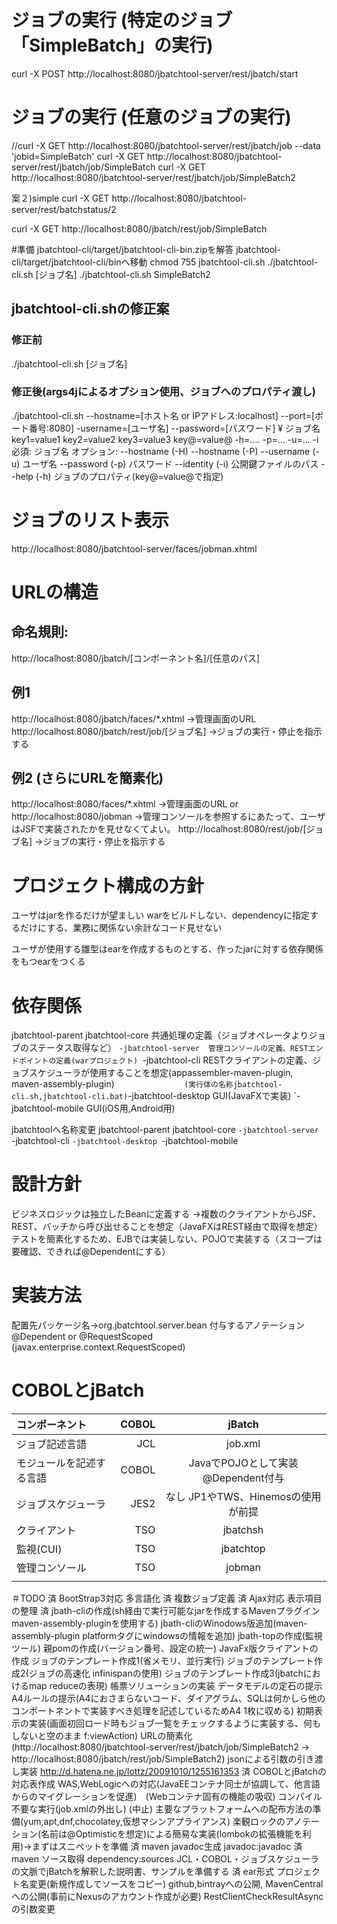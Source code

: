 # ジョブの実行 (特定のジョブ「SimpleBatch」の実行)
curl -X POST http://localhost:8080/jbatchtool-server/rest/jbatch/start

# ジョブの実行 (任意のジョブの実行)
//curl -X GET http://localhost:8080/jbatchtool-server/rest/jbatch/job --data 'jobid=SimpleBatch'
curl -X GET http://localhost:8080/jbatchtool-server/rest/jbatch/job/SimpleBatch
curl -X GET http://localhost:8080/jbatchtool-server/rest/jbatch/job/SimpleBatch2

案２)simple
curl -X GET http://localhost:8080/jbatchtool-server/rest/batchstatus/2

curl -X GET http://localhost:8080/jbatch/rest/job/SimpleBatch

#準備
jbatchtool-cli/target/jbatchtool-cli-bin.zipを解答
jbatchtool-cli/target/jbatchtool-cli/binへ移動
chmod 755 jbatchtool-cli.sh
 ./jbatchtool-cli.sh  [ジョブ名]
 ./jbatchtool-cli.sh  SimpleBatch2

## jbatchtool-cli.shの修正案
### 修正前
./jbatchtool-cli.sh  [ジョブ名]
### 修正後(args4jによるオプション使用、ジョブへのプロパティ渡し)
./jbatchtool-cli.sh  --hostname=[ホスト名 or IPアドレス:localhost] --port=[ポート番号:8080] -username=[ユーザ名] --password=[パスワード] ¥
                 ジョブ名 key1=value1 key2=value2 key3=value3  key@=value@
                 -h=.... -p=... -u=... -i 
                 必須:
                 ジョブ名
                 オプション:
                 --hostname (-H) 
                 --hostname (-P) 
                 --username (-u) ユーザ名
                 --password (-p) パスワード
                 --identity (-i) 公開鍵ファイルのパス
                 --help (-h)
                 ジョブのプロパティ(key@=value@で指定)

# ジョブのリスト表示
http://localhost:8080/jbatchtool-server/faces/jobman.xhtml

# URLの構造
## 命名規則:
http://localhost:8080/jbatch/[コンポーネント名]/[任意のパス]

## 例1
http://localhost:8080/jbatch/faces/*.xhtml ->管理画面のURL
http://localhost:8080/jbatch/rest/job/[ジョブ名] ->ジョブの実行・停止を指示する

## 例2 (さらにURLを簡素化)
http://localhost:8080/faces/*.xhtml ->管理画面のURL
 or http://localhost:8080/jobman ->管理コンソールを参照するにあたって、ユーザはJSFで実装されたかを見せなくてよい。
http://localhost:8080/rest/job/[ジョブ名] ->ジョブの実行・停止を指示する

# プロジェクト構成の方針
ユーザはjarを作るだけが望ましい
warをビルドしない、dependencyに指定するだけにする、業務に関係ない余計なコード見せない

ユーザが使用する雛型はearを作成するものとする、作ったjarに対する依存関係をもつearをつくる

# 依存関係
jbatchtool-parent
jbatchtool-core        共通処理の定義（ジョブオペレータよりジョブのステータス取得など）
  `-jbatchtool-server  管理コンソールの定義、RESTエンドポイントの定義(warプロジェクト)
  `-jbatchtool-cli     RESTクライアントの定義、ジョブスケジューラが使用することを想定(appassembler-maven-plugin, maven-assembly-plugin)
  `                (実行体の名称jbatchtool-cli.sh,jbatchtool-cli.bat)
  `-jbatchtool-desktop GUI(JavaFXで実装)
  `-jbatchtool-mobile  GUI(iOS用,Android用)

jbatchtoolへ名称変更
jbatchtool-parent
jbatchtool-core
  `-jbatchtool-server
  `-jbatchtool-cli
  `-jbatchtool-desktop
  `-jbatchtool-mobile

# 設計方針
ビジネスロジックは独立したBeanに定義する
->複数のクライアントからJSF、REST、バッチから呼び出せることを想定（JavaFXはREST経由で取得を想定）
テストを簡素化するため、EJBでは実装しない、POJOで実装する（スコープは要確認、できれば@Dependentにする）

# 実装方法
配置先パッケージ名->org.jbatchtool.server.bean
付与するアノテーション @Dependent or @RequestScoped (javax.enterprise.context.RequestScoped)

# COBOLとjBatch

|コンポーネント|COBOL|jBatch|
|:-|-:|:-:|
|ジョブ記述言語|JCL|job.xml|
|モジュールを記述する言語|COBOL|JavaでPOJOとして実装@Dependent付与|
|ジョブスケジューラ|JES2|なし JP1やTWS、Hinemosの使用が前提|
|クライアント|TSO|jbatchsh|
|監視(CUI)|TSO|jbatchtop|
|管理コンソール|TSO|jobman|
||||


＃TODO
済 BootStrap3対応
  多言語化
済 複数ジョブ定義
済 Ajax対応
  表示項目の整理
済 jbath-cliの作成(sh経由で実行可能なjarを作成するMavenプラグイン maven-assembly-pluginを使用する)
  jbath-cliのWinodows版追加(maven-assembly-plugin platformタグにwindowsの情報を追加)
  jbath-topの作成(監視ツール)
  親pomの作成(バージョン番号、設定の統一)
  JavaFx版クライアントの作成
  ジョブのテンプレート作成1(省メモリ、並行実行)
  ジョブのテンプレート作成2(ジョブの高速化 infinispanの使用)
  ジョブのテンプレート作成3(jbatchにおけるmap reduceの表現)
  帳票ソリューションの実装
  データモデルの定石の提示
  A4ルールの提示(A4におさまらないコード、ダイアグラム、SQLは何かしら他のコンポートネントで実装すべき処理を記述しているためA4 1枚に収める)
  初期表示の実装(画面初回ロード時もジョブ一覧をチェックするように実装する、何もしないと空のまま f:viewAction)
  URLの簡素化(http://localhost:8080/jbatchtool-server/rest/jbatch/job/SimpleBatch2 -> http://localhost:8080/jbatch/rest/job/SimpleBatch2)
  jsonによる引数の引き渡し実装 http://d.hatena.ne.jp/lottz/20091010/1255161353
済 COBOLとjBatchの対応表作成
  WAS,WebLogicへの対応(JavaEEコンテナ同士が協調して、他言語からのマイグレーションを促進)　(Webコンテナ固有の機能の吸収)
  コンパイル不要な実行(job.xmlの外出し)
(中止) 主要なプラットフォームへの配布方法の準備(yum,apt,dnf,chocolatey,仮想マシンアプライアンス)
  楽観ロックのアノテーション(名前は@Optimisticを想定)による簡易な実装(lombokの拡張機能を利用)->まずはスニペットを準備
済 maven javadoc生成 javadoc:javadoc
済 maven ソース取得 dependency:sources
  JCL・COBOL・ジョブスケジューラの文脈でjBatchを解釈した説明書、サンプルを準備する
済 ear形式
  プロジェクト名変更(新規作成してソースをコピー)
  github,bintrayへの公開,
  MavenCentralへの公開(事前にNexusのアカウント作成が必要)
  RestClientCheckResultAsyncの引数変更
  